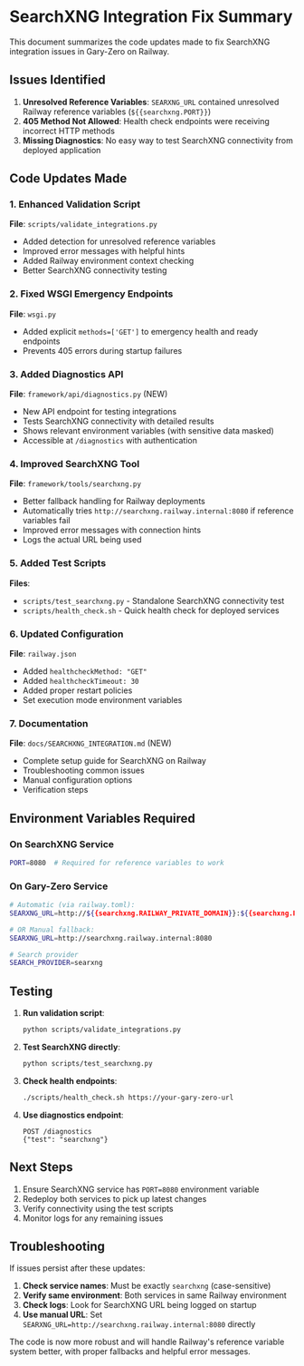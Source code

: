# SearchXNG Integration Fix Summary

This document summarizes the code updates made to fix SearchXNG integration issues in Gary-Zero on Railway.

## Issues Identified

1. **Unresolved Reference Variables**: `SEARXNG_URL` contained unresolved Railway reference variables (`${{searchxng.PORT}}`)
2. **405 Method Not Allowed**: Health check endpoints were receiving incorrect HTTP methods
3. **Missing Diagnostics**: No easy way to test SearchXNG connectivity from deployed application

## Code Updates Made

### 1. Enhanced Validation Script

**File**: `scripts/validate_integrations.py`
- Added detection for unresolved reference variables
- Improved error messages with helpful hints
- Added Railway environment context checking
- Better SearchXNG connectivity testing

### 2. Fixed WSGI Emergency Endpoints

**File**: `wsgi.py`
- Added explicit `methods=['GET']` to emergency health and ready endpoints
- Prevents 405 errors during startup failures

### 3. Added Diagnostics API

**File**: `framework/api/diagnostics.py` (NEW)
- New API endpoint for testing integrations
- Tests SearchXNG connectivity with detailed results
- Shows relevant environment variables (with sensitive data masked)
- Accessible at `/diagnostics` with authentication

### 4. Improved SearchXNG Tool

**File**: `framework/tools/searchxng.py`
- Better fallback handling for Railway deployments
- Automatically tries `http://searchxng.railway.internal:8080` if reference variables fail
- Improved error messages with connection hints
- Logs the actual URL being used

### 5. Added Test Scripts

**Files**:
- `scripts/test_searchxng.py` - Standalone SearchXNG connectivity test
- `scripts/health_check.sh` - Quick health check for deployed services

### 6. Updated Configuration

**File**: `railway.json`
- Added `healthcheckMethod: "GET"`
- Added `healthcheckTimeout: 30`
- Added proper restart policies
- Set execution mode environment variables

### 7. Documentation

**File**: `docs/SEARCHXNG_INTEGRATION.md` (NEW)
- Complete setup guide for SearchXNG on Railway
- Troubleshooting common issues
- Manual configuration options
- Verification steps

## Environment Variables Required

### On SearchXNG Service

```bash
PORT=8080  # Required for reference variables to work
```

### On Gary-Zero Service

```bash
# Automatic (via railway.toml):
SEARXNG_URL=http://${{searchxng.RAILWAY_PRIVATE_DOMAIN}}:${{searchxng.PORT}}

# OR Manual fallback:
SEARXNG_URL=http://searchxng.railway.internal:8080

# Search provider
SEARCH_PROVIDER=searxng
```

## Testing

1. **Run validation script**:

   ```bash
   python scripts/validate_integrations.py
   ```

2. **Test SearchXNG directly**:

   ```bash
   python scripts/test_searchxng.py
   ```

3. **Check health endpoints**:

   ```bash
   ./scripts/health_check.sh https://your-gary-zero-url
   ```

4. **Use diagnostics endpoint**:

   ```
   POST /diagnostics
   {"test": "searchxng"}
   ```

## Next Steps

1. Ensure SearchXNG service has `PORT=8080` environment variable
2. Redeploy both services to pick up latest changes
3. Verify connectivity using the test scripts
4. Monitor logs for any remaining issues

## Troubleshooting

If issues persist after these updates:

1. **Check service names**: Must be exactly `searchxng` (case-sensitive)
2. **Verify same environment**: Both services in same Railway environment
3. **Check logs**: Look for SearchXNG URL being logged on startup
4. **Use manual URL**: Set `SEARXNG_URL=http://searchxng.railway.internal:8080` directly

The code is now more robust and will handle Railway's reference variable system better, with proper fallbacks and helpful error messages.
